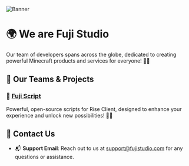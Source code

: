 ![Banner](a.webp)

# 🌍 **We are Fuji Studio**

Our team of developers spans across the globe, dedicated to creating powerful Minecraft products and services for everyone! 🌟✨


## 🚀 Our Teams & Projects

### 📝 **[Fuji Script](https://github.com/Fuji-Script)**
Powerful, open-source scripts for Rise Client, designed to enhance your experience and unlock new possibilities! 🌟✨


## 💬 **Contact Us**  
- 📬 **Support Email**: Reach out to us at [support@fujistudio.com](mailto:support@fujistudio.com) for any questions or assistance.  
